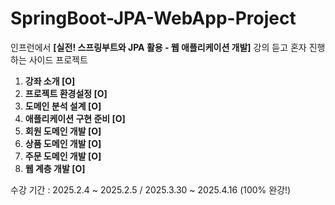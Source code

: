 # SpringBoot-JPA-WebApp-Project
인프런에서 **[실전! 스프링부트와 JPA 활용 - 웹 애플리케이션 개발]** 강의 듣고 혼자 진행하는 사이드 프로젝트

1. **강좌 소개 [O]**
2. **프로젝트 환경설정 [O]**
3. **도메인 분석 설계 [O]**
4. **애플리케이션 구현 준비 [O]**
5. **회원 도메인 개발 [O]**
6. **상품 도메인 개발 [O]**
7. **주문 도메인 개발 [O]**
8. **웹 계층 개발 [O]**

수강 기간 : 2025.2.4 ~ 2025.2.5 / 2025.3.30 ~ 2025.4.16 (100% 완강!)